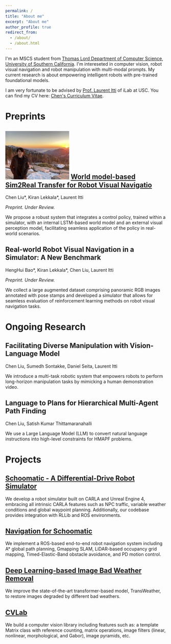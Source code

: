 ```yaml
---
permalink: /
title: "About me"
excerpt: "About me"
author_profile: true
redirect_from: 
  - /about/
  - /about.html
---
```


I'm an MSCS student from [Thomas Lord Department of Computer Science](https://www.cs.usc.edu/), [University of Southern California](https://www.usc.edu/). I'm intereseted in computer vision, robot visual navigation and robot manipulation with multi-modal prompts. My current research is about empowering intelligent robots with pre-trained foundational models. 

I am very fortunate to be advised by [Prof. Laurent Itti](http://ilab.usc.edu/itti/) of iLab at USC.
You can find my CV here: [Chen's Curriculum Vitae](../assets/Chen_Liu_Resume.pdf).

Preprints
========
<img src="../images/profile.png" alt="drawing" width="200"/> [World model-based Sim2Real Transfer for Robot Visual Navigatio](https://sites.google.com/usc.edu/world-model-sim2real)
--------
Chen Liu*, Kiran Lekkala*, Laurent Itti

*Preprint. Under Review.*

We propose a robust system that integrates a control policy, trained within a simulator, with an internal LSTM-based world model and an external visual perception model, facilitating seamless application of the policy in real-world scenarios.

Real-world Robot Visual Navigation in a Simulator: A New Benchmark
---------
HengHui Bao*, Kiran Lekkala*, Chen Liu, Laurent Itti

*Preprint. Under Review.*

We collect a large augmented dataset comprising panoramic RGB images annotated with pose stamps and developed a simulator that allows for seamless evaluation of reinforcement learning methods on robot visual navigation tasks. 

Ongoing Research
========

Facilitating Diverse Manipulation with Vision-Language Model
-------
Chen Liu, Sumedh Sontakke, Daniel Seita, Laurent Itti

We introduce a multi-task robotic system that empowers robots to perform long-horizon manipulation tasks by mimicking a human demonstration video.

Language to Plans for Hierarchical Multi-Agent Path Finding
-------
Chen Liu, Satish Kumar Thittamaranahalli

We use a Large Language Model (LLM) to convert natural language instructions into high-level constraints for HMAPF problems.

Projects
========

[Schoomatic  - A Differential-Drive Robot Simulator](https://github.com/crellian/carla-scoomatic) 
-------
We develop a robot simulator built on CARLA and Unreal Engine 4, embracing all intrinsic CARLA features such as NPC traffic, variable weather conditions and global waypoint planning. Additionally, our codebase provides integration with RLLib and ROS environments.

[Navigation for Schoomatic](https://github.com/crellian/BeoPlan)
-------
We implement a ROS-based end-to-end robot navigation system including A* global path planning, Gmapping SLAM, LiDAR-based occupancy grid mapping, Timed-Elastic-Band obstacle avoidance, and PD motion control.

[Deep Learning-based Image Bad Weather Removal](../assets/weather.pdf)
-------
We improve the state-of-the-art transformer-based model, TransWeather, to restore images degraded by different bad weathers.

[CVLab](https://github.com/crellian/CVLab)
-------
We build a computer vision library including features such as: a template Matrix class with reference counting, matrix operations, image filters (linear, nonlinear, morphological, and Gabor), image pyramids, etc.

